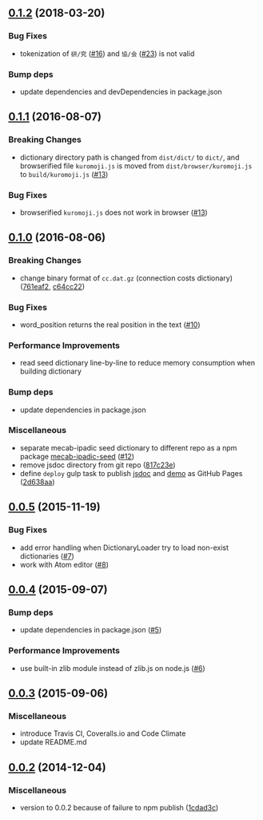<a name="0.1.2"></a>
## [0.1.2](https://github.com/takuyaa/kuromoji.js/compare/0.1.1...0.1.2) (2018-03-20)

### Bug Fixes

* tokenization of `研/究` ([#16](https://github.com/takuyaa/kuromoji.js/pull/16)) and `協/会` ([#23](https://github.com/takuyaa/kuromoji.js/pull/23)) is not valid

### Bump deps

* update dependencies and devDependencies in package.json



<a name="0.1.1"></a>
## [0.1.1](https://github.com/takuyaa/kuromoji.js/compare/0.1.0...0.1.1) (2016-08-07)

### Breaking Changes

* dictionary directory path is changed from `dist/dict/` to `dict/`, and browserified file `kuromoji.js` is moved from `dist/browser/kuromoji.js` to `build/kuromoji.js` ([#13](https://github.com/takuyaa/kuromoji.js/pull/13))

### Bug Fixes

* browserified `kuromoji.js` does not work in browser ([#13](https://github.com/takuyaa/kuromoji.js/pull/13))



<a name="0.1.0"></a>
## [0.1.0](https://github.com/takuyaa/kuromoji.js/compare/0.0.5...0.1.0) (2016-08-06)

### Breaking Changes

* change binary format of `cc.dat.gz` (connection costs dictionary) ([761eaf2](https://github.com/takuyaa/kuromoji.js/commit/761eaf299ff5db4887974cbbdc74eaf42fe39cc7), [c64cc22](https://github.com/takuyaa/kuromoji.js/commit/c64cc22c6100edaf95665f9b208837893608a287))

### Bug Fixes

* word_position returns the real position in the text ([#10](https://github.com/takuyaa/kuromoji.js/pull/10))

### Performance Improvements

* read seed dictionary line-by-line to reduce memory consumption when building dictionary

### Bump deps

* update dependencies in package.json

### Miscellaneous

* separate mecab-ipadic seed dictionary to different repo as a npm package [mecab-ipadic-seed](https://www.npmjs.com/package/mecab-ipadic-seed) ([#12](https://github.com/takuyaa/kuromoji.js/pull/12))
* remove jsdoc directory from git repo ([817c23e](https://github.com/takuyaa/kuromoji.js/commit/817c23e6f57160c48655356762a5e6c059d54633))
* define `deploy` gulp task to publish [jsdoc](https://takuyaa.github.io/kuromoji.js/jsdoc/) and [demo](http://takuyaa.github.io/kuromoji.js/demo/tokenize.html) as GitHub Pages ([2d638aa](https://github.com/takuyaa/kuromoji.js/commit/2d638aa57d4ec150c0f03656e05fb327e40d0ef9))



<a name="0.0.5"></a>
## [0.0.5](https://github.com/takuyaa/kuromoji.js/compare/0.0.4...0.0.5) (2015-11-19)

### Bug Fixes

* add error handling when DictionaryLoader try to load non-exist dictionaries ([#7](https://github.com/takuyaa/kuromoji.js/pull/7))
* work with Atom editor ([#8](https://github.com/takuyaa/kuromoji.js/pull/8))



<a name="0.0.4"></a>
## [0.0.4](https://github.com/takuyaa/kuromoji.js/compare/0.0.3...0.0.4) (2015-09-07)

### Bump deps

* update dependencies in package.json ([#5](https://github.com/takuyaa/kuromoji.js/pull/5))

### Performance Improvements

* use built-in zlib module instead of zlib.js on node.js ([#6](https://github.com/takuyaa/kuromoji.js/pull/6))



<a name="0.0.3"></a>
## [0.0.3](https://github.com/takuyaa/kuromoji.js/compare/0.0.2...0.0.3) (2015-09-06)


### Miscellaneous

* introduce Travis CI, Coveralls.io and Code Climate
* update README.md



<a name="0.0.2"></a>
## [0.0.2](https://github.com/takuyaa/kuromoji.js/compare/0.0.1...0.0.2) (2014-12-04)


### Miscellaneous

* version to 0.0.2 because of failure to npm publish ([1cdad3c](https://github.com/takuyaa/kuromoji.js/commit/1cdad3cfc9ec7add7bbe83ed2c8019991bc9d39b))
